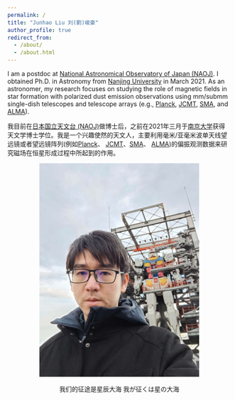 ```yaml
---
permalink: /
title: "Junhao Liu 刘(劉)峻豪"
author_profile: true
redirect_from: 
  - /about/
  - /about.html
---
```


I am a postdoc at [National Astronomical Observatory of Japan (NAOJ)](https://www.nao.ac.jp/en/). I obtained Ph.D. in Astronomy from [Nanjing University](https://astronomy.nju.edu.cn/EN/index.html) in March 2021. As an astronomer, my research focuses on studying the role of magnetic fields in star formation with polarized dust emission observations using mm/submm single-dish telescopes and telescope arrays (e.g., [Planck](https://sci.esa.int/web/planck), [JCMT](http://www.eaobservatory.org/jcmt/), [SMA](http://sma1.sma.hawaii.edu/), and [ALMA](https://almascience.nrao.edu/)). 

我目前在[日本国立天文台 (NAOJ)](https://www.nao.ac.jp/en/)做博士后，之前在2021年三月于[南京大学](https://astronomy.nju.edu.cn)获得天文学博士学位。我是一个兴趣使然的天文人，主要利用毫米/亚毫米波单天线望远镜或者望远镜阵列(例如[Planck](https://sci.esa.int/web/planck)、 [JCMT](http://www.eaobservatory.org/jcmt/)、[SMA](http://sma1.sma.hawaii.edu/)、 [ALMA](https://almascience.nrao.edu/))的偏振观测数据来研究磁场在恒星形成过程中所起到的作用。


<p align="center">
  <img src="/images/junhao_gundam.jpg?raw=true" alt="Photo" style="width: 360px;"/> 
</p>
<p style="text-align: center;">
我们的征途是星辰大海 我が征くは星の大海
</p>

